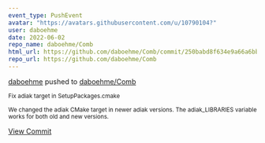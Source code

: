 ```yaml
---
event_type: PushEvent
avatar: "https://avatars.githubusercontent.com/u/10790104?"
user: daboehme
date: 2022-06-02
repo_name: daboehme/Comb
html_url: https://github.com/daboehme/Comb/commit/250babd8f634e9a66a6bb33d5dd88e066930e858
repo_url: https://github.com/daboehme/Comb
---
```


<a href='https://github.com/daboehme' target='_blank'>daboehme</a> pushed to <a href='https://github.com/daboehme/Comb' target='_blank'>daboehme/Comb</a>

<small>Fix adiak target in SetupPackages.cmake

We changed the adiak CMake target in newer adiak versions. The adiak_LIBRARIES variable works for both old and new versions.</small>

<a href='https://github.com/daboehme/Comb/commit/250babd8f634e9a66a6bb33d5dd88e066930e858' target='_blank'>View Commit</a>